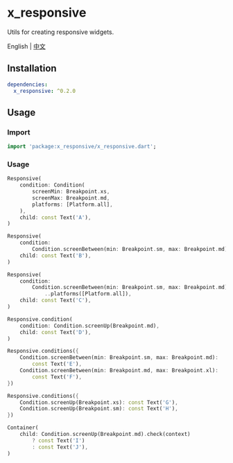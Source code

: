 # x_responsive

Utils for creating responsive widgets.

English | [中文](./README_ZH.md)

## Installation

```yaml
dependencies:
  x_responsive: ^0.2.0
```

## Usage

### Import

```dart
import 'package:x_responsive/x_responsive.dart';
```

### Usage

```dart
Responsive(
    condition: Condition(
        screenMin: Breakpoint.xs,
        screenMax: Breakpoint.md,
        platforms: [Platform.all],
    ),
    child: const Text('A'),
)
```

```dart
Responsive(
    condition:
        Condition.screenBetween(min: Breakpoint.sm, max: Breakpoint.md),
    child: const Text('B'),
)
```

```dart
Responsive(
    condition:
        Condition.screenBetween(min: Breakpoint.sm, max: Breakpoint.md)
            ..platforms([Platform.all]),
    child: const Text('C'),
)
```

```dart
Responsive.condition(
    condition: Condition.screenUp(Breakpoint.md),
    child: const Text('D'),
)
```

```dart
Responsive.conditions({
    Condition.screenBetween(min: Breakpoint.sm, max: Breakpoint.md):
        const Text('E'),
    Condition.screenBetween(min: Breakpoint.md, max: Breakpoint.xl):
        const Text('F'),
})
```

```dart
Responsive.conditions({
    Condition.screenUp(Breakpoint.xs): const Text('G'),
    Condition.screenUp(Breakpoint.sm): const Text('H'),
})
```

```dart
Container(
    child: Condition.screenUp(Breakpoint.md).check(context)
        ? const Text('I')
        : const Text('J'),
)
```
